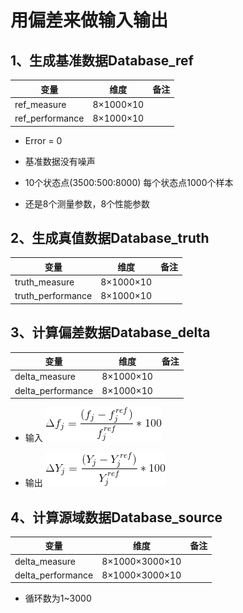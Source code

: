 # 用偏差来做输入输出

## 1、生成基准数据Database_ref

| 变量 | 维度 | 备注 |
| ----- | ---- | ---- |
| ref_measure | 8×1000×10 |  |
| ref_performance | 8×1000×10 |  |

- Error = 0

- 基准数据没有噪声

- 10个状态点(3500:500:8000)  每个状态点1000个样本

- 还是8个测量参数，8个性能参数

## 2、生成真值数据Database_truth

| 变量 | 维度 | 备注 |
| ----- | ---- | ---- |
| truth_measure | 8×1000×10 |  |
| truth_performance | 8×1000×10 |  |

## 3、计算偏差数据Database_delta

| 变量 | 维度 | 备注 |
| ----- | ---- | ---- |
| delta_measure | 8×1000×10 |  |
| delta_performance | 8×1000×10 |  |

- 输入 ![输入](https://github.com/JJMLeo/Fault_Diagnosis/blob/master/Figure/fig_of_README/Eqn1.gif)

- 输出 ![输出](https://github.com/JJMLeo/Fault_Diagnosis/blob/master/Figure/fig_of_README/Eqn2.gif)

## 4、计算源域数据Database_source

| 变量 | 维度 | 备注 |
| ----- | ---- | ---- |
| delta_measure | 8×1000×3000×10 |  |
| delta_performance | 8×1000×3000×10 |  |

- 循环数为1~3000
